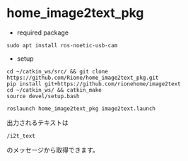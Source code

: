 # home_image2text_pkg

+ required package
```
sudo apt install ros-noetic-usb-cam
```

+ setup
```
cd ~/catkin_ws/src/ && git clone https://github.com/Rione/home_image2text_pkg.git
pip install git+https://github.com/rionehome/image2text
cd ~/catkin_ws/ && catkin_make
source devel/setup.bash
```

```
roslaunch home_image2text_pkg image2text.launch 
```

出力されるテキストは
```
/i2t_text
```
のメッセージから取得できます。